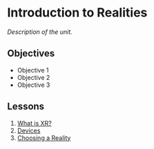 # Introduction to Realities

*Description of the unit.*

## Objectives

- Objective 1
- Objective 2
- Objective 3

## Lessons

1. [What is XR?](1-what-is-xr/README.md)
1. [Devices](2-devices/README.md)
1. [Choosing a Reality](3-choosing-a-reality/README.md)
